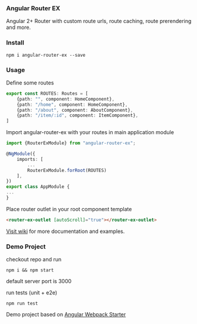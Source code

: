 ### Angular Router EX

Angular 2+  Router with custom route urls, route caching, route prerendering and more.

### Install

``` shell
npm i angular-router-ex --save
```

### Usage

Define some routes

``` typescript
export const ROUTES: Routes = [
    {path: "", component: HomeComponent},
    {path: "/home", component: HomeComponent},
    {path: "/about", component: AboutComponent},
    {path: "/item/:id", component: ItemComponent},
]
```

Import angular-router-ex with your routes in main application module
``` typescript
import {RouterExModule} from "angular-router-ex";

@NgModule({
    imports: [ 
        ...
        RouterExModule.forRoot(ROUTES)
    ],
})
export class AppModule {
...
}
```

Place router outlet in your root component template
``` html
<router-ex-outlet [autoScroll]="true"></router-ex-outlet>
```

[Visit wiki](https://github.com/skbkontur/angular-router-ex/wiki) for more documentation and examples.

### Demo Project

checkout repo and run 
``` shell
npm i && npm start
``` 

default server port is 3000

run tests (unit + e2e)
``` shell
npm run test
```
Demo project based on [Angular Webpack Starter](https://github.com/AngularClass/angular-starter) 